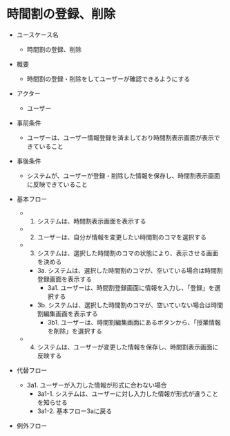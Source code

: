 # 時間割の登録、削除

* ユースケース名
    * 時間割の登録、削除

* 概要
    * 時間割の登録・削除をしてユーザーが確認できるようにする

* アクター
    * ユーザー

* 事前条件
    * ユーザーは、ユーザー情報登録を済ましており時間割表示画面が表示できていること

* 事後条件
    * システムが、ユーザーが登録・削除した情報を保存し、時間割表示画面に反映できていること

* 基本フロー
    * 1. システムは、時間割表示画面を表示する
    * 2. ユーザーは、自分が情報を変更したい時間割のコマを選択する
    * 3. システムは、選択した時間割のコマの状態により、表示させる画面を決める
        * 3a. システムは、選択した時間割のコマが、空いている場合は時間割登録画面を表示する
            * 3a1. ユーザーは、時間割登録画面に情報を入力し、「登録」を選択する
        * 3b. システムは、選択した時間割のコマが、空いていない場合は時間割編集画面を表示する
            * 3b1. ユーザーは、時間割編集画面にあるボタンから、「授業情報を削除」を選択する
    * 4. システムは、ユーザーが変更した情報を保存し、時間割表示画面に反映する

* 代替フロー
    * 3a1. ユーザーが入力した情報が形式に合わない場合
        * 3a1-1. システムは、ユーザーに対し入力した情報が形式が違うことを知らせる
        * 3a1-2. 基本フロー3aに戻る
        

* 例外フロー